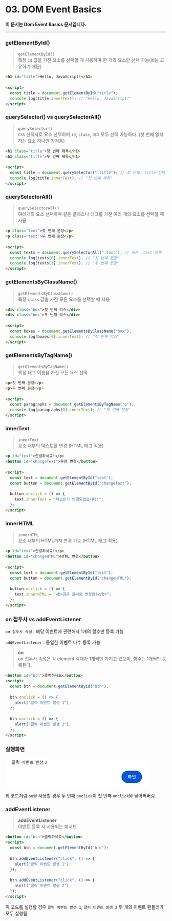 # 03. DOM Event Basics
**이 문서는 Dom Event Basics 문서입니다.**



---

### getElementById() 
> `getElementById()`    
> 특정 `id` 값을 가진 요소를 선택할 때 사용하며 한 개의 요소만 선택 가능(id는 고유하기 때문)
```html
<h1 id="title">Hello, JavaScript!</h1>

<script>
  const title = document.getElementById("title");
  console.log(title.innerText); // "Hello, JavaScript!"
</script>
```
### querySelector() vs querySelectorAll()
> `querySelector()`   
> `CSS` 선택자로 요소 선택하며 `id`, `class`, `태그` 모두 선택 가능하다. (첫 번째 일치하는 요소 하나만 가져옴)
```html
<h1 class="title">첫 번째 제목</h1>
<h1 class="title">두 번째 제목</h1>

<script>
  const title = document.querySelector(".title"); // 첫 번째 .title 선택
  console.log(title.innerText); // "첫 번째 제목"
</script>
```

### querySelectorAll()
> `querySelectorAll()`    
> 여러개의 요소 선택하며 같은 클래스나 태그를 가진 여러 개의 요소를 선택할 때 사용
```html
<p class="text">첫 번째 문장</p>
<p class="text">두 번째 문장</p>

<script>
  const texts = document.querySelectorAll(".text"); // 모든 .text 선택
  console.log(texts[0].innerText); // "첫 번째 문장"
  console.log(texts[1].innerText); // "두 번째 문장"
</script>
```

### getElementsByClassName()
> `getElementsByClassName()`    
> 특정 `class` 값을 가진 모든 요소를 선택할 때 사용
```html
<div class="box">첫 번째 박스</div>
<div class="box">두 번째 박스</div>

<script>
  const boxes = document.getElementsByClassName("box");
  console.log(boxes[0].innerText); // "첫 번째 박스"
</script>
```

### getElementsByTagName()
> `getElementsByTagName()`    
> 특정 태그 이름을 가진 모든 요소 선택

```html
<p>첫 번째 문장</p>
<p>두 번째 문장</p>

<script>
  const paragraphs = document.getElementsByTagName("p");
  console.log(paragraphs[0].innerText); // "첫 번째 문장"
</script>
```

### innerText
> `ineerText`   
> 요소 내부의 텍스트를 변경 (HTML 태그 적용)

```html
<p id="text">안녕하세요!</p>
<button id="changeText">문장 변경</button>

<script>
  const text = document.getElementById("text");
  const button = document.getElementById("changeText");

  button.onclick = () => {
    text.innerText = "텍스트가 변경되었습니다!";
  };
</script>
```

### innerHTML
> `innerHTML`   
> 요소 내부의 HTML까지 변경 가능 (HTML 태그 적용)

```html
<p id="text">안녕하세요!</p>
<button id="changeHTML">HTML 변경</button>

<script>
  const text = document.getElementById("text");
  const button = document.getElementById("changeHTML");

  button.onclick = () => {
    text.innerHTML = "<b>굵은 글씨로 변경됨!</b>";
  };
</script>
```

### on 접두사 vs addEventListener
`on 접두사 속성` : 해당 이벤트에 관련해서 1개의 함수만 등록 가능

`addEventListener` : 동일한 이벤트 다수 등록 가능

> **on**        
> on 접두사 속성은 각 element 객체가 1개씩만 가지고 있으며, 함수는 1개씩만 등록된다.

```html 
<button id="btn">클릭하세요</button>
<script>
  const btn = document.getElementById("btn");

  btn.onclick = () => {
    alert("클릭 이벤트 발생 1");
  };

  btn.onclick = () => {
    alert("클릭 이벤트 발생 2");
  };
</script>
```
### 실행화면

![onclick 실행화면](/JavaScript-Docs/images/on.png)

위 코드처럼 `on`을 사용할 경우 두 번째 `onclick`이 첫 번째 `onclick`을 덮어써버림

### addEventListener 

> **addEventListener**      
> 이벤트 등록 시 사용되는 메서드



```html
<button id="btn">클릭하세요</button>
<script>
  const btn = document.getElementById("btn");

  btn.addEventListener("click", () => {
    alert("클릭 이벤트 발생 1");
  });

  btn.addEventListener("click", () => {
    alert("클릭 이벤트 발생 2");
  });
</script>
```

위 코드를 실행할 경우 `클릭 이벤트 발생 1`, `클릭 이벤트 발생 2` 두 개의 이벤트 핸들러가 모두 실행됨